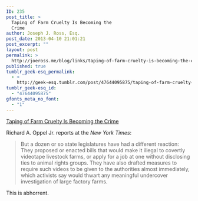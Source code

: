 ```yaml
---
ID: 235
post_title: >
  Taping of Farm Cruelty Is Becoming the
  Crime
author: Joseph J. Ross, Esq.
post_date: 2013-04-10 21:01:21
post_excerpt: ""
layout: post
permalink: >
  http://joeross.me/blog/links/taping-of-farm-cruelty-is-becoming-the-crime/
published: true
tumblr_geek-esq_permalink:
  - >
    http://geek-esq.tumblr.com/post/47644095875/taping-of-farm-cruelty-is-becoming-the-crime
tumblr_geek-esq_id:
  - "47644095875"
gfonts_meta_no_font:
  - "1"
---
```

<a href='http://www.nytimes.com/2013/04/07/us/taping-of-farm-cruelty-is-becoming-the-crime.html?_r=0&amp;adxnnl=1&amp;pagewanted=all&amp;adxnnlx=1365613355-7I2Ykksdt5lZLAT3v8jSqw'>Taping of Farm Cruelty Is Becoming the Crime</a><div class="link_description"><p>Richard A. Oppel Jr. reports at the <em>New York Times</em>:</p>

<blockquote>
  <p>But a dozen or so state legislatures have had a different reaction: They proposed or enacted bills that would make it illegal to covertly videotape livestock farms, or apply for a job at one without disclosing ties to animal rights groups. They have also drafted measures to require such videos to be given to the authorities almost immediately, which activists say would thwart any meaningful undercover investigation of large factory farms.</p>
</blockquote>

<p>This is abhorrent.</p></div>